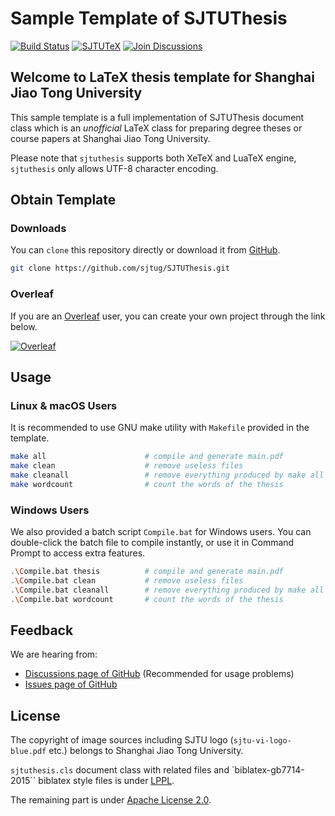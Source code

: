 # Sample Template of SJTUThesis

[![Build Status](https://github.com/sjtug/SJTUThesis/actions/workflows/build.yml/badge.svg)](https://github.com/sjtug/SJTUThesis/actions)
[![SJTUTeX](https://img.shields.io/badge/SJTUTheis-v2.0-green.svg)](https://github.com/sjtug/SJTUTeX) 
[![Join Discussions](https://img.shields.io/github/discussions/sjtug/SJTUThesis)](https://github.com/sjtug/SJTUThesis/discussions)

## Welcome to LaTeX thesis template for Shanghai Jiao Tong University

This sample template is a full implementation of SJTUThesis document class which is an *unofficial* LaTeX class for preparing degree theses or course papers at Shanghai Jiao Tong University.

Please note that `sjtuthesis` supports both XeTeX and LuaTeX engine, `sjtuthesis` only allows UTF-8 character encoding.

## Obtain Template

### Downloads

You can `clone` this repository directly or download it from [GitHub](https://github.com/sjtug/SJTUThesis).

```bash
git clone https://github.com/sjtug/SJTUThesis.git 
```

### Overleaf

If you are an [Overleaf](https://www.overleaf.com?r=sdkbtJ4qGS8kDZQQ&rm=d&rs=b) user, you can create your own project through the link below.

[![Overleaf](https://img.shields.io/badge/overleaf-sjtuthesis-green.svg)](https://www.overleaf.com/latex/templates/sjtuthesis-latex-thesis-template-for-shanghai-jiao-tong-university/mkdwbyjbtfgg?r=sdkbtJ4qGS8kDZQQ&rm=d&rs=b) 

## Usage

### Linux & macOS Users

It is recommended to use GNU make utility with `Makefile` provided in the template.

```bash
make all                      # compile and generate main.pdf
make clean                    # remove useless files
make cleanall                 # remove everything produced by make all
make wordcount                # count the words of the thesis
```

### Windows Users

We also provided a batch script `Compile.bat` for Windows users. You can double-click the batch file to compile instantly, or use it in Command Prompt to access extra features.

```bash
.\Compile.bat thesis          # compile and generate main.pdf
.\Compile.bat clean           # remove useless files
.\Compile.bat cleanall        # remove everything produced by make all
.\Compile.bat wordcount       # count the words of the thesis
```

## Feedback

We are hearing from:

* [Discussions page of GitHub](https://github.com/sjtug/SJTUThesis/discussions) (Recommended for usage problems)
* [Issues page of GitHub](https://github.com/sjtug/SJTUThesis/issues)
<!-- * [SJTU BBS](https://bbs.sjtu.edu.cn/bbsdoc?board=TeX_LaTeX) -->

## License

The copyright of image sources including SJTU logo (`sjtu-vi-logo-blue.pdf` etc.)
belongs to Shanghai Jiao Tong University.

`sjtuthesis.cls` document class with related files and `biblatex-gb7714-2015`` biblatex style files is under [LPPL](https://www.latex-project.org/lppl.txt).

The remaining part is under [Apache License 2.0](LICENSE).
